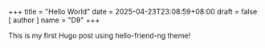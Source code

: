 +++
title = "Hello World"
date = 2025-04-23T23:08:59+08:00
draft = false
[ author ]
  name = "D9"
+++

This is my first Hugo post using hello-friend-ng theme!